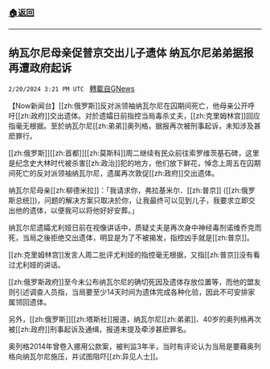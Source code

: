 ###  [:house:返回](README.md)
---


## 纳瓦尔尼母亲促普京交出儿子遗体 纳瓦尔尼弟弟据报再遭政府起诉
`2/20/2024 3:21 PM UTC ` [轉載自GNews](https://gnews.org/articles/2326193)

【Now新闻台】[[zh:俄罗斯]]反对派领袖纳瓦尔尼在囚期间死亡，他母亲公开呼吁[[zh:政府]]交出遗体。对於遗孀日前指控当局毒杀丈夫，[[zh:克里姆林宫]]回应指毫无根据。至於纳瓦尔尼[[zh:弟弟]]奥列格，据报再次被刑事起诉，未知涉及甚麽罪行。

[[zh:俄罗斯]][[zh:首都]][[zh:莫斯科]]周二继续有民众前往索罗维茨基石碑，这里是纪念史大林时代被杀害[[zh:政治]]犯的地方，他们放下鲜花，悼念上周五在囚期间死亡的反对派领袖纳瓦尔尼，遗属再次敦促[[zh:政府]]交出遗体。

纳瓦尔尼母亲[[zh:柳德米拉]]：「我请求你，弗拉基米尔．[[zh:普京]] ([[zh:俄罗斯总统]])，问题的解决方案只取决於你，让我最终可以见到儿子，我要求立即交出他的遗体，以便我可以将他好好安葬。」

纳瓦尔尼遗孀尤利娅日前在视像讲话中，质疑丈夫是再次身中神经毒剂诺维乔克而死，当局之後拒绝交出遗体，明显是为了不被揭发，指控凶手就是[[zh:普京]]。

[[zh:克里姆林宫]]发言人周二批评尤利娅的指控毫无根据，又指[[zh:普京]]没有看过尤利娅的讲话。

[[zh:俄罗斯政府]]至今未公布纳瓦尔尼的确切死因及遗体存放位置等，而他的盟友则引述调查人员指，当局要至少14天时间为遗体完成各种化验，因此不可安排家属领回遗体。

另外，[[zh:俄罗斯]][[zh:塔斯社]]报道，纳瓦尔尼[[zh:弟弟]]、40岁的奥列格再次被[[zh:政府]]刑事起诉及通缉，报道未提及牵涉甚麽罪名。

奥列格2014年曾卷入挪用公款案，被判监3年半，当时有评论认为当局是要藉奥列格向纳瓦尔尼施压，并试图阻吓[[zh:异见人士]]。
